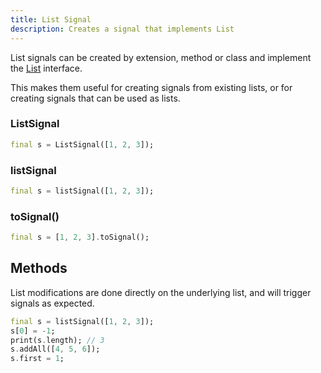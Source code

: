 ```yaml
---
title: List Signal
description: Creates a signal that implements List
---
```


List signals can be created by extension, method or class and implement the [List](https://api.dart.dev/stable/3.2.1/dart-core/List-class.html) interface.

This makes them useful for creating signals from existing lists, or for creating signals that can be used as lists.

### ListSignal

```dart
final s = ListSignal([1, 2, 3]);
```

### listSignal

```dart
final s = listSignal([1, 2, 3]);
```

### toSignal()

```dart
final s = [1, 2, 3].toSignal();
```

## Methods

List modifications are done directly on the underlying list, and will trigger signals as expected.

```dart
final s = listSignal([1, 2, 3]);
s[0] = -1;
print(s.length); // 3
s.addAll([4, 5, 6]);
s.first = 1;
```
